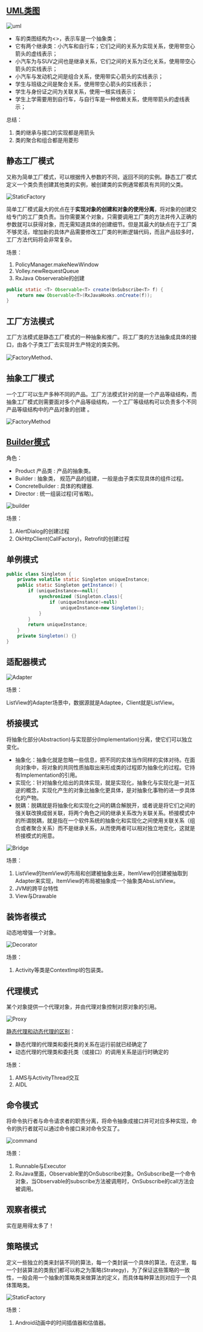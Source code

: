 ## [UML类图](https://design-patterns.readthedocs.io/zh_CN/latest/read_uml.html)

![uml](uml.jpg)

- 车的类图结构为<<abstract>>，表示车是一个抽象类；
- 它有两个继承类：小汽车和自行车；它们之间的关系为实现关系，使用带空心箭头的虚线表示；
- 小汽车为与SUV之间也是继承关系，它们之间的关系为泛化关系，使用带空心箭头的实线表示；
- 小汽车与发动机之间是组合关系，使用带实心箭头的实线表示；
- 学生与班级之间是聚合关系，使用带空心箭头的实线表示；
- 学生与身份证之间为关联关系，使用一根实线表示；
- 学生上学需要用到自行车，与自行车是一种依赖关系，使用带箭头的虚线表示；

总结：

1. 类的继承与接口的实现都是用箭头
2. 类的聚合和组合都是用菱形



## 静态工厂模式

又称为简单工厂模式，可以根据传入参数的不同，返回不同的实例。静态工厂模式定义一个类负责创建其他类的实例，被创建类的实例通常都具有共同的父类。

![StaticFactory](StaticFactory.jpg)

简单工厂模式最大的优点在于**实现对象的创建和对象的使用分离**，将对象的创建交给专门的工厂类负责。当你需要某个对象，只需要调用工厂类的方法并传入正确的参数就可以获得对象，而无需知道具体的创建细节。但是其最大的缺点在于工厂类不够灵活，增加新的具体产品需要修改工厂类的判断逻辑代码，而且产品较多时，工厂方法代码将会非常复杂。

场景：

1. PolicyManager.makeNewWindow
2. Volley.newRequestQueue
3. RxJava Observerable的创建

```java
public static <T> Observable<T> create(OnSubscribe<T> f) {
    return new Observable<T>(RxJavaHooks.onCreate(f));
}
```



## 工厂方法模式

工厂方法模式是静态工厂模式的一种抽象和推广。将工厂类的方法抽象成具体的接口，由各个子类工厂去实现并生产特定的类实例。

![FactoryMethod](FactoryMethod.jpg)、



## 抽象工厂模式

一个工厂可以生产多种不同的产品。工厂方法模式针对的是一个产品等级结构，而抽象工厂模式则需要面对多个产品等级结构，一个工厂等级结构可以负责多个不同产品等级结构中的产品对象的创建 。

![FactoryMethod](FactoryMethod.jpg)

## [Builder模式](https://github.com/simple-android-framework-exchange/android_design_patterns_analysis/tree/master/builder/mr.simple)

角色：

- Product 产品类 : 产品的抽象类。
- Builder : 抽象类， 规范产品的组建，一般是由子类实现具体的组件过程。
- ConcreteBuilder : 具体的构建器.
- Director : 统一组装过程(可省略)。

![builder](builder.png)

场景：

1. AlertDialog的创建过程
2. OkHttpClient(CallFactory)，Retrofit的创建过程



## 单例模式

```java
public class Singleton {
    private volatile static Singleton uniqueInstance;
    public static Singleton getInstance() {
        if (uniqueInstance==null){
            synchronized (Singleton.class){
                if (uniqueInstance!=null)
                    uniqueInstance=new Singleton();
            }
        }
        return uniqueInstance;
    }
    private Singleton() {}
}
```



## 适配器模式

![Adapter](Adapter.jpg)

场景：

ListView的Adapter场景中，数据源就是Adaptee，Client就是ListView。



## 桥接模式

将抽象化部分(Abstraction)与实现部分(Implementation)分离，使它们可以独立变化。

- 抽象化：抽象化就是忽略一些信息，把不同的实体当作同样的实体对待。在面向对象中，将对象的共同性质抽取出来形成类的过程即为抽象化的过程。它持有Implementation的引用。
- 实现化：针对抽象化给出的具体实现，就是实现化，抽象化与实现化是一对互逆的概念，实现化产生的对象比抽象化更具体，是对抽象化事物的进一步具体化的产物。
- 脱耦：脱耦就是将抽象化和实现化之间的耦合解脱开，或者说是将它们之间的强关联改换成弱关联，将两个角色之间的继承关系改为关联关系。桥接模式中的所谓脱耦，就是指在一个软件系统的抽象化和实现化之间使用关联关系（组合或者聚合关系）而不是继承关系，从而使两者可以相对独立地变化，这就是桥接模式的用意。

![Bridge](Bridge.jpg)

场景：

1. ListView的ItemView的布局和创建被抽象出来，ItemView的创建被抽取到Adapter来实现，ItemView的布局被抽象成一个抽象类AbsListView。
2. JVM的跨平台特性
3. View与Drawable

## 装饰者模式

动态地增强一个对象。

![Decorator](Decorator.jpg)



场景：

1. Activity等类是ContextImpl的包装类。



## 代理模式

某个对象提供一个代理对象，并由代理对象控制对原对象的引用。

![Proxy](Proxy.jpg)

[静态代理和动态代理的区别](http://blog.csdn.net/giserstone/article/details/17199755)：

- 静态代理的代理类和委托类的关系在运行前就已经确定了
- 动态代理的代理类和委托类（或接口）的调用关系是运行时确定的

场景：

1. AMS与ActivityThread交互
2. AIDL



## 命令模式

将命令执行者与命令请求者的职责分离，将命令抽象成接口并可对应多种实现，命令的执行者就可以通过命令接口来对命令交互了。

![command](command.png)

场景：

1. Runnable与Executor
2. RxJava里面，Observable里的OnSubscribe对象。OnSubscribe是一个命令对象，当Observable的subscribe方法被调用时，OnSubscribe的call方法会被调用。



## 观察者模式

实在是用得太多了！



## 策略模式

定义一些独立的类来封装不同的算法，每一个类封装一个具体的算法，在这里，每一个封装算法的类我们都可以称之为策略(Strategy)，为了保证这些策略的一致性，一般会用一个抽象的策略类来做算法的定义，而具体每种算法则对应于一个具体策略类。

![StaticFactory](StaticFactory.jpg)

场景：

1. Android动画中的时间插值器和估值器。